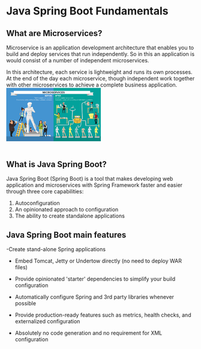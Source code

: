 # Java Spring Boot Fundamentals
## What are Microservices?
Microservice is an application development architecture that enables you to build and deploy services that run independently. So in this an application is would consist of a number of independent microservices.

In this architecture, each service is lightweight and runs its own processes. At the end of the day each microservice, though independent work together with other microservices to achieve a complete business application.
<img src="https://github.com/brendamrdz/fundamentos-spring-boot-platzi/blob/main/images/microservices.png?raw=true" alt="alt text" width="50%" height="auto"><br><br>
## What is Java Spring Boot?
Java Spring Boot (Spring Boot) is a tool that makes developing web application and microservices with Spring Framework faster and easier through three core capabilities:
1. Autoconfiguration
2. An opinionated approach to configuration
3. The ability to create standalone applications

## Java Spring Boot main features
-Create stand-alone Spring applications

- Embed Tomcat, Jetty or Undertow directly (no need to deploy WAR files)

- Provide opinionated 'starter' dependencies to simplify your build configuration

- Automatically configure Spring and 3rd party libraries whenever possible

- Provide production-ready features such as metrics, health checks, and externalized configuration

- Absolutely no code generation and no requirement for XML configuration 
